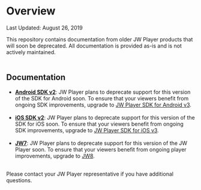 # Overview

Last Updated: August 26, 2019

This repository contains documentation from older JW Player products that will soon be deprecated. All documentation is provided as-is and is not actively maintained.<br /><br />

## Documentation

* [**Android SDK v2**](/android-sdk-v2): JW Player plans to deprecate support for this version of the SDK for Android soon. To ensure that your viewers benefit from ongoing SDK improvements, upgrade to [JW Player SDK for Android v3](https://jwplayer-enterprise.readme.io/jwplayer-docs/docs/getting-started-for-android).<br /><br />
* [**iOS SDK v2**](/ios-sdk-v2): JW Player plans to deprecate support for this version of the SDK for iOS soon. To ensure that your viewers benefit from ongoing SDK improvements, upgrade to [JW Player SDK for iOS v3](https://jwplayer-enterprise.readme.io/jwplayer-docs/docs/getting-started-for-ios). <br /><br />
* [**JW7**](/jw7): JW Player plans to deprecate support for this version of the JW Player soon. To ensure that your viewers benefit from ongoing player improvements, upgrade to [JW8](https://jwplayer-enterprise.readme.io/jwplayer-docs/docs/getting-started-for-web-player).<br /><br />

Please contact your JW Player representative if you have additional questions.
